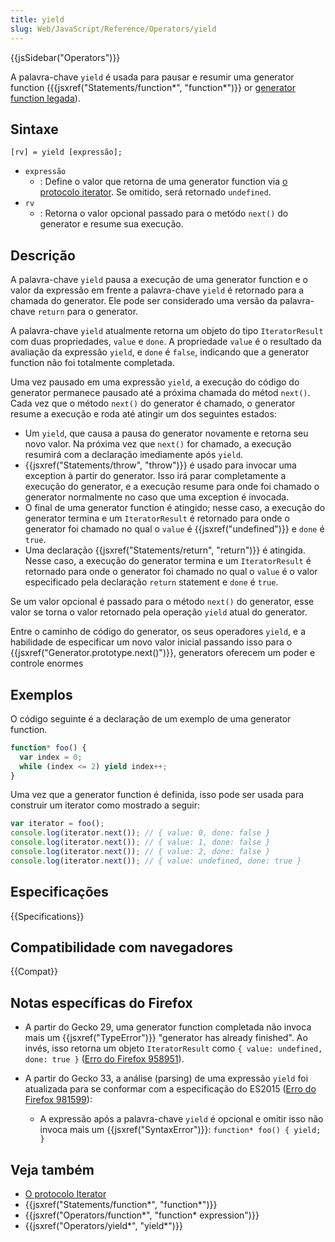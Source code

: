 ```yaml
---
title: yield
slug: Web/JavaScript/Reference/Operators/yield
---
```


{{jsSidebar("Operators")}}

A palavra-chave `yield` é usada para pausar e resumir uma generator function ({{jsxref("Statements/function*", "function*")}} or [generator function legada](/pt-BR/docs/Web/JavaScript/Reference/Statements/Legacy_generator_function)).

## Sintaxe

```
[rv] = yield [expressão];
```

- `expressão`
  - : Define o valor que retorna de uma generator function via [o protocolo iterator](/pt-BR/docs/Web/JavaScript/Reference/Iteration_protocols#The_iterator_protocol). Se omitido, será retornado `undefined`.
- `rv`
  - : Retorna o valor opcional passado para o metódo `next()` do generator e resume sua execução.

## Descrição

A palavra-chave `yield` pausa a execução de uma generator function e o valor da expressão em frente a palavra-chave `yield` é retornado para a chamada do generator. Ele pode ser considerado uma versão da palavra-chave `return` para o generator.

A palavra-chave `yield` atualmente retorna um objeto do tipo `IteratorResult` com duas propriedades, `value` e `done`. A propriedade `value` é o resultado da avaliação da expressão `yield`, e `done` é `false`, indicando que a generator function não foi totalmente completada.

Uma vez pausado em uma expressão `yield`, a execução do código do generator permanece pausado até a próxima chamada do métod `next()`. Cada vez que o método `next()` do generator é chamado, o generator resume a execução e roda até atingir um dos seguintes estados:

- Um `yield`, que causa a pausa do generator novamente e retorna seu novo valor. Na próxima vez que `next()` for chamado, a execução resumirá com a declaração imediamente após `yield`.
- {{jsxref("Statements/throw", "throw")}} é usado para invocar uma exception à partir do generator. Isso irá parar completamente a execução do generator, e a execução resume para onde foi chamado o generator normalmente no caso que uma exception é invocada.
- O final de uma generator function é atingido; nesse caso, a execução do generator termina e um `IteratorResult` é retornado para onde o generator foi chamado no qual o `value` é {{jsxref("undefined")}} e `done` é `true`.
- Uma declaração {{jsxref("Statements/return", "return")}} é atingida. Nesse caso, a execução do generator termina e um `IteratorResult` é retornado para onde o generator foi chamado no qual o `value` é o valor especificado pela declaração `return` statement e `done` é `true`.

Se um valor opcional é passado para o método `next()` do generator, esse valor se torna o valor retornado pela operação `yield` atual do generator.

Entre o caminho de código do generator, os seus operadores `yield`, e a habilidade de especificar um novo valor inicial passando isso para o {{jsxref("Generator.prototype.next()")}}, generators oferecem um poder e controle enormes

## Exemplos

O código seguinte é a declaração de um exemplo de uma generator function.

```js
function* foo() {
  var index = 0;
  while (index <= 2) yield index++;
}
```

Uma vez que a generator function é definida, isso pode ser usada para construir um iterator como mostrado a seguir:

```js
var iterator = foo();
console.log(iterator.next()); // { value: 0, done: false }
console.log(iterator.next()); // { value: 1, done: false }
console.log(iterator.next()); // { value: 2, done: false }
console.log(iterator.next()); // { value: undefined, done: true }
```

## Especificações

{{Specifications}}

## Compatibilidade com navegadores

{{Compat}}

## Notas específicas do Firefox

- A partir do Gecko 29, uma generator function completada não invoca mais um {{jsxref("TypeError")}} "generator has already finished". Ao invés, isso retorna um objeto `IteratorResult` como `{ value: undefined, done: true }` ([Erro do Firefox 958951](https://bugzil.la/958951)).
- A partir do Gecko 33, a análise (parsing) de uma expressão `yield` foi atualizada para se conformar com a especificação do ES2015 ([Erro do Firefox 981599](https://bugzil.la/981599)):

  - A expressão após a palavra-chave `yield` é opcional e omitir isso não invoca mais um {{jsxref("SyntaxError")}}: `function* foo() { yield; }`

## Veja também

- [O protocolo Iterator](/pt-BR/docs/Web/JavaScript/Guide/The_Iterator_protocol)
- {{jsxref("Statements/function*", "function*")}}
- {{jsxref("Operators/function*", "function* expression")}}
- {{jsxref("Operators/yield*", "yield*")}}

